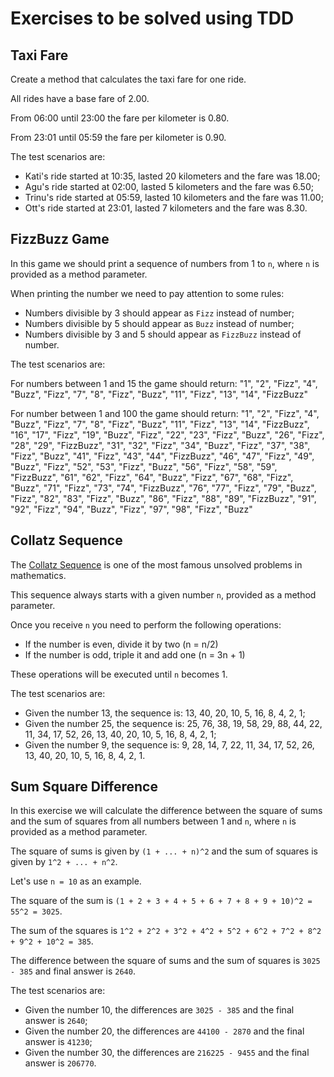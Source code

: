 # Exercises to be solved using TDD

## Taxi Fare

Create a method that calculates the taxi fare for one ride.

All rides have a base fare of 2.00.

From 06:00 until 23:00 the fare per kilometer is 0.80.

From 23:01 until 05:59 the fare per kilometer is 0.90.

The test scenarios are:
- Kati's ride started at 10:35, lasted 20 kilometers and the fare was 18.00;
- Agu's ride started at 02:00, lasted 5 kilometers and the fare was 6.50;
- Trinu's ride started at 05:59, lasted 10 kilometers and the fare was 11.00;
- Ott's ride started at 23:01, lasted 7 kilometers and the fare was 8.30.


## FizzBuzz Game

In this game we should print a sequence of numbers from 1 to `n`, where `n` is provided as a method parameter.

When printing the number we need to pay attention to some rules:
- Numbers divisible by 3 should appear as `Fizz` instead of number;
- Numbers divisible by 5 should appear as `Buzz` instead of number;
- Numbers divisible by 3 and 5 should appear as `FizzBuzz` instead of number.

The test scenarios are:

For numbers between 1 and 15 the game should return:
"1", "2", "Fizz", "4", "Buzz",
"Fizz", "7", "8", "Fizz", "Buzz",
"11", "Fizz", "13", "14", "FizzBuzz"

For number between 1 and 100 the game should return:
"1", "2", "Fizz", "4", "Buzz", "Fizz", "7", "8", "Fizz", "Buzz",
"11", "Fizz", "13", "14", "FizzBuzz", "16", "17", "Fizz", "19", "Buzz",
"Fizz", "22", "23", "Fizz", "Buzz", "26", "Fizz", "28", "29", "FizzBuzz",
"31", "32", "Fizz", "34", "Buzz", "Fizz", "37", "38", "Fizz", "Buzz",
"41", "Fizz", "43", "44", "FizzBuzz", "46", "47", "Fizz", "49", "Buzz",
"Fizz", "52", "53", "Fizz", "Buzz", "56", "Fizz", "58", "59", "FizzBuzz",
"61", "62", "Fizz", "64", "Buzz", "Fizz", "67", "68", "Fizz", "Buzz",
"71", "Fizz", "73", "74", "FizzBuzz", "76", "77", "Fizz", "79", "Buzz",
"Fizz", "82", "83", "Fizz", "Buzz", "86", "Fizz", "88", "89", "FizzBuzz",
"91", "92", "Fizz", "94", "Buzz", "Fizz", "97", "98", "Fizz", "Buzz"


## Collatz Sequence

The [Collatz Sequence](https://en.wikipedia.org/wiki/Collatz_conjecture) is one of the most famous unsolved problems in mathematics.

This sequence always starts with a given number `n`, provided as a method parameter.

Once you receive `n` you need to perform the following operations:
- If the number is even, divide it by two (n = n/2)
- If the number is odd, triple it and add one (n = 3n + 1)

These operations will be executed until `n` becomes 1.

The test scenarios are:
- Given the number 13, the sequence is: 13, 40, 20, 10, 5, 16, 8, 4, 2, 1;
- Given the number 25, the sequence is: 25, 76, 38, 19, 58, 29, 88, 44, 22, 11, 34, 17, 52, 26, 13, 40, 20, 10, 5, 16, 8, 4, 2, 1;
- Given the number 9, the sequence is: 9, 28, 14, 7, 22, 11, 34, 17, 52, 26, 13, 40, 20, 10, 5, 16, 8, 4, 2, 1.


## Sum Square Difference

In this exercise we will calculate the difference between the square of sums and the sum of squares from all numbers between 1 and `n`, where `n` is provided as a method parameter.

The square of sums is given by `(1 + ... + n)^2` and the sum of squares is given by `1^2 + ... + n^2`.

Let's use `n = 10` as an example.

The square of the sum is `(1 + 2 + 3 + 4 + 5 + 6 + 7 + 8 + 9 + 10)^2 = 55^2 = 3025`.

The sum of the squares is `1^2 + 2^2 + 3^2 + 4^2 + 5^2 + 6^2 + 7^2 + 8^2 + 9^2 + 10^2 = 385`.
     
The difference between the square of sums and the sum of squares is `3025 - 385` and final answer is `2640`.

The test scenarios are:
- Given the number 10, the differences are `3025 - 385` and the final answer is `2640`;
- Given the number 20, the differences are `44100 - 2870` and the final answer is `41230`;
- Given the number 30, the differences are `216225 - 9455` and the final answer is `206770`.
